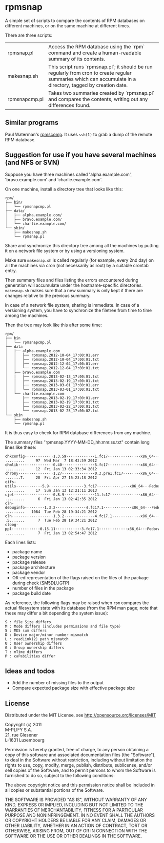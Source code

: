rpmsnap
=======

A simple set of scripts to compare the contents of RPM databases on different machines, or 
on the same machine at different times.

There are three scripts:

<table>

<tr>
<td>rpmsnap.pl</td>
<td>Access the RPM database using the `rpm` command and create a human-readable summary of its contents.</td>
</tr>

<tr>
<td>makesnap.sh</td>
<td>This script runs `rpmsnap.pl`; it should be run regularly from cron to create regular summaries which can 
accumulate in a directory, tagged by creation date.</td>
</tr>

<tr>
<td>rpmsnapcmp.pl</td>
<td>Takes two summaries created by `rpmsnap.pl` and compares the contents, writing out any differences found.</td>
</tr>

</table>

Similar programs
----------------

Paul Waterman's [rpmscomp](https://github.com/pdwaterman/rpmscomp/). 
It uses `ssh(1)` to grab a dump of the remote RPM database.

Suggestion for use if you have several machines (and NFS or SVN)
-----------------------------------------------

Suppose you have three machines called 'alpha.example.com', 'bravo.example.com' and 'charlie.example.com'.

On one machine, install a directory tree that looks like this:

    rpm/
    ├── bin/
    │   └── rpmsnapcmp.pl
    ├── data/
    │   ├── alpha.example.com/
    │   ├── bravo.example.com/
    │   └── charlie.example.com/
    └── sbin/
        ├── makesnap.sh
        └── rpmsnap.pl

Share and synchronize this directory tree among all the machines by putting it on a network file
system or by using a versioning system.

Make sure `makesnap.sh` is called regularly (for example, every 2nd day) on all the machines
via cron (not necessarily as root) by a suitable crontab entry.

Then summary files and files listing the errors encountered during generation will accumulate under the
hostname-specific directories. `makesnap.sh` makes sure that a new summary is only kept 
if there are changes relative to the previous summary.

In case of a network file system, sharing is immediate. In case of a versioning system, you have to 
synchronize the filetree from time to time among the machines.

Then the tree may look like this after some time:

    rpm/
    ├── bin
    │   └── rpmsnapcmp.pl
    ├── data
    │   ├── alpha.example.com
    │   │   ├── rpmsnap.2012-10-04_17:00:01.err
    │   │   ├── rpmsnap.2012-10-04_17:00:01.txt
    │   │   ├── rpmsnap.2012-12-04_17:00:01.err
    │   │   └── rpmsnap.2012-12-04_17:00:01.txt
    │   ├── bravo.example.com
    │   |   ├── rpmsnap.2013-02-13_17:00:01.txt
    │   │   ├── rpmsnap.2013-02-19_17:00:01.txt
    │   │   ├── rpmsnap.2013-03-01_17:00:01.err
    │   │   └── rpmsnap.2013-03-01_17:00:01.txt   
    │   └── charlie.example.com
    │       ├── rpmsnap.2013-02-19_17:00:01.err
    │       ├── rpmsnap.2013-02-19_17:00:01.txt
    │       ├── rpmsnap.2013-02-22_17:00:01.txt
    │       └── rpmsnap.2013-02-25_17:00:02.txt
    └── sbin
        ├── makesnap.sh
        └── rpmsnap.pl

It is thus easy to check for RPM database differences from any machine.

The summary files "rpmsnap.YYYY-MM-DD_hh:mm:ss.txt" contain long lines like these:

    chkconfig·············1.3.59·············1.fc17···············x86_64···Fedora·Project····:        .........     97  Wed Mar  7 18:43:59 2012
    chmlib················0.40···············5.fc17···············x86_64···Fedora·Project····:        .........     12  Fri Jan 13 02:33:34 2012
    chrony················1.27···············0.3.pre1.fc17········x86_64···Fedora·Project····:        .......T.     28  Fri Apr 27 15:23:18 2012
    cifs-utils············5.9················3.fc17···········.···x86_64···Fedora·Project····:        .........     17  Sun Jan 13 12:21:11 2013
    cjet··················0.8.9··············11.fc17··············x86_64···Fedora·Project····:        .........      6  Fri Jan 13 02:42:35 2012
    cln-debuginfo·········1.3.2··············4.fc17.1·············x86_64···Fedora·Project····:        .........   1084  Tue Feb 28 19:34:21 2012
    cln···················1.3.2··············4.fc17.1·············x86_64···Fedora·Project····:        .5.......      7  Tue Feb 28 19:34:21 2012
    cloog-ppl·············0.15.11············3.fc17.1·············x86_64···Fedora·Project····:        .........      7  Fri Jan 13 02:54:47 2012
    
Each lines lists: 

   - package name
   - package version
   - package release
   - package architecture
   - package vendor
   - OR-ed representation of the flags raised on the files of the package during check (SM5DLUGTP)
   - number of files in the package 
   - package build date

As reference, the following flags may be raised when `rpm` compares the actual filesystem state with its
database (from the RPM man page; note that these may differ a bit depending the system issue):

    S : file Size differs
    M : Mode differs (includes permissions and file type)
    5 : MD5 sum differs
    D : Device major/minor number mismatch
    L : readLink(2) path mismatch
    U : User ownership differs
    G : Group ownership differs
    T : mTime differs
    P : caPabilities differ

Ideas and todos
---------------

   - Add the number of missing files to the output
   - Compare expected package size with effective package size

License
-------

Distributed under the MIT License, see http://opensource.org/licenses/MIT

Copyright (c) 2011<br>
M-PLIFY S.A.<br>
21, rue Glesener<br>
L-1631 Luxembourg<br>
 
Permission is hereby granted, free of charge, to any person obtaining a copy
of this software and associated documentation files (the "Software"), to deal
in the Software without restriction, including without limitation the rights
to use, copy, modify, merge, publish, distribute, sublicense, and/or sell
copies of the Software, and to permit persons to whom the Software is
furnished to do so, subject to the following conditions:
 
The above copyright notice and this permission notice shall be included in
all copies or substantial portions of the Software.
 
THE SOFTWARE IS PROVIDED "AS IS", WITHOUT WARRANTY OF ANY KIND, EXPRESS OR
IMPLIED, INCLUDING BUT NOT LIMITED TO THE WARRANTIES OF MERCHANTABILITY,
FITNESS FOR A PARTICULAR PURPOSE AND NONINFRINGEMENT. IN NO EVENT SHALL THE
AUTHORS OR COPYRIGHT HOLDERS BE LIABLE FOR ANY CLAIM, DAMAGES OR OTHER
LIABILITY, WHETHER IN AN ACTION OF CONTRACT, TORT OR OTHERWISE, ARISING FROM,
OUT OF OR IN CONNECTION WITH THE SOFTWARE OR THE USE OR OTHER DEALINGS IN
THE SOFTWARE.



